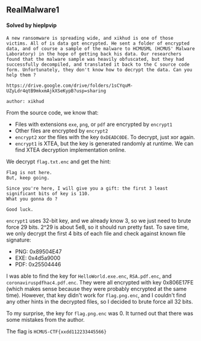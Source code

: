 ## RealMalware1

#### Solved by hieplpvip

```
A new ransomware is spreading wide, and xikhud is one of those victims. All of is data got encrypted. He sent a folder of encrypted data, and of course a sample of the malware to HCMUSML (HCMUS' Malware Laboratory) in the hope of getting back his data. Our researchers found that the malware sample was heavily obfuscated, but they had successfully decompiled, and translated it back to the C source code form. Unfortunately, they don't know how to decrypt the data. Can you help them ?

https://drive.google.com/drive/folders/1sCYquM-UZyLdr4qtB9mkxmAjkXSeKypB?usp=sharing

author: xikhud
```

From the source code, we know that:

- Files with extensions `exe`, `png`, or `pdf` are encrypted by `encrypt1`
- Other files are encrypted by `encrypt2`
- `encrypt2` xor the files with the key `0xDEADC0DE`. To decrypt, just xor again.
- `encrypt1` is XTEA, but the key is generated randomly at runtime. We can find XTEA decryption implementation online.

We decrypt `flag.txt.enc` and get the hint:

```
Flag is not here.
But, keep going.

Since you're here, I will give you a gift: the first 3 least significant bits of key is 110.
What you gonna do ?

Good luck.
```

`encrypt1` uses 32-bit key, and we already know 3, so we just need to brute force 29 bits. 2^29 is about 5e8, so it should run pretty fast. To save time, we only decrypt the first 4 bits of each file and check against known file signature:

- PNG: 0x89504E47
- EXE: 0x4d5a9000
- PDF: 0x25504446

I was able to find the key for `HelloWorld.exe.enc`, `RSA.pdf.enc`, and `coronaviruspdfhac4.pdf.enc`. They were all encrypted with key 0x806E17FE (which makes sense because they were probably encrypted at the same time). However, that key didn't work for `flag.png.enc`, and I couldn't find any other hints in the decrypted files, so I decided to brute force all 32 bits.

To my surprise, the key for `flag.png.enc` was 0. It turned out that there was some mistakes from the author.

The flag is `HCMUS-CTF{xxdd112233445566}`
